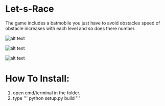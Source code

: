 # Let-s-Race
The game includes a batmobile you just have to avoid obstacles speed of obstacle increases with each level and so does there number.

![alt text](https://github.com/shubhankarsharma00/Let-s-Race/blob/master/snaps/Screenshot%20from%202018-06-23%2011-22-46.png)


![alt text](https://github.com/shubhankarsharma00/Let-s-Race/blob/master/snaps/Screenshot%20from%202018-06-23%2011-23-45.png)


![alt text](https://github.com/shubhankarsharma00/Let-s-Race/blob/master/snaps/Screenshot%20from%202018-06-23%2011-24-13.png)

# How To Install:
1. open cmd/terminal in the folder.
2. type 
''' 
python setup.py build 
'''
